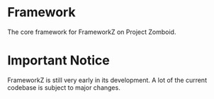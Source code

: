 # Framework
The core framework for FrameworkZ on Project Zomboid.

# Important Notice
FrameworkZ is still very early in its development. A lot of the current codebase is subject to major changes.
